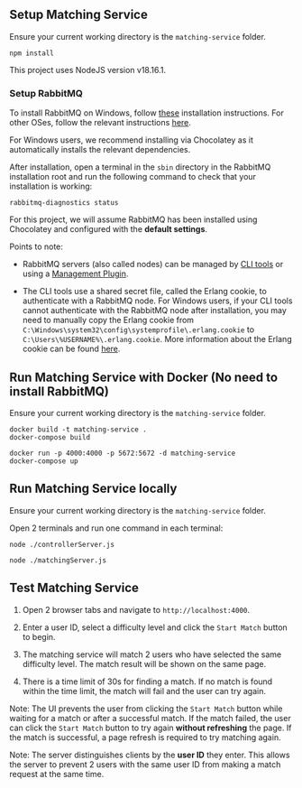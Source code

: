 ## Setup Matching Service

Ensure your current working directory is the `matching-service` folder.

```
npm install
```

This project uses NodeJS version v18.16.1.

### Setup RabbitMQ

To install RabbitMQ on Windows, follow [these](https://www.rabbitmq.com/install-windows.html) installation instructions. For other OSes, follow the relevant instructions [here](https://www.rabbitmq.com/download.html).

For Windows users, we recommend installing via Chocolatey as it automatically installs the relevant dependencies.

After installation, open a terminal in the `sbin` directory in the RabbitMQ installation root and run the following command to check that your installation is working:

```
rabbitmq-diagnostics status
```

For this project, we will assume RabbitMQ has been installed using Chocolatey and configured with the **default settings**.

Points to note:

-   RabbitMQ servers (also called nodes) can be managed by [CLI tools](https://www.rabbitmq.com/cli.html) or using a [Management Plugin](https://www.rabbitmq.com/management.html).

-   The CLI tools use a shared secret file, called the Erlang cookie, to authenticate with a RabbitMQ node. For Windows users, if your CLI tools cannot authenticate with the RabbitMQ node after installation, you may need to manually copy the Erlang cookie from `C:\Windows\system32\config\systemprofile\.erlang.cookie` to `C:\Users\%USERNAME%\.erlang.cookie`. More information about the Erlang cookie can be found [here](https://www.rabbitmq.com/install-windows.html#cli-cookie-file-location).

## Run Matching Service with Docker (No need to install RabbitMQ)

Ensure your current working directory is the `matching-service` folder.

```
docker build -t matching-service .
docker-compose build
```

```
docker run -p 4000:4000 -p 5672:5672 -d matching-service
docker-compose up
```

## Run Matching Service locally

Ensure your current working directory is the `matching-service` folder.

Open 2 terminals and run one command in each terminal:

```
node ./controllerServer.js
```

```
node ./matchingServer.js
```

## Test Matching Service

1. Open 2 browser tabs and navigate to `http://localhost:4000`.

1. Enter a user ID, select a difficulty level and click the `Start Match` button to begin.

1. The matching service will match 2 users who have selected the same difficulty level. The match result will be shown on the same page.

1. There is a time limit of 30s for finding a match. If no match is found within the time limit, the match will fail and the user can try again.

Note: The UI prevents the user from clicking the `Start Match` button while waiting for a match or after a successful match. If the match failed, the user can click the `Start Match` button to try again **without refreshing** the page. If the match is successful, a page refresh is required to try matching again.

Note: The server distinguishes clients by the **user ID** they enter. This allows the server to prevent 2 users with the same user ID from making a match request at the same time.
